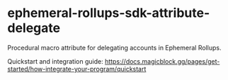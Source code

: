 # ephemeral-rollups-sdk-attribute-delegate

Procedural macro attribute for delegating accounts in Ephemeral Rollups.

Quickstart and integration guide:
https://docs.magicblock.gg/pages/get-started/how-integrate-your-program/quickstart
